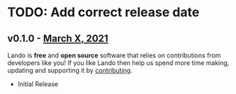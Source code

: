 # TODO: Add correct release date
## v0.1.0 - [March X, 2021](https://github.com/lando/openlitespeed/releases/tag/v0.1.0)

Lando is **free** and **open source** software that relies on contributions from developers like you! If you like Lando then help us spend more time making, updating and supporting it by [contributing](https://github.com/sponsors/lando).

* Initial Release
